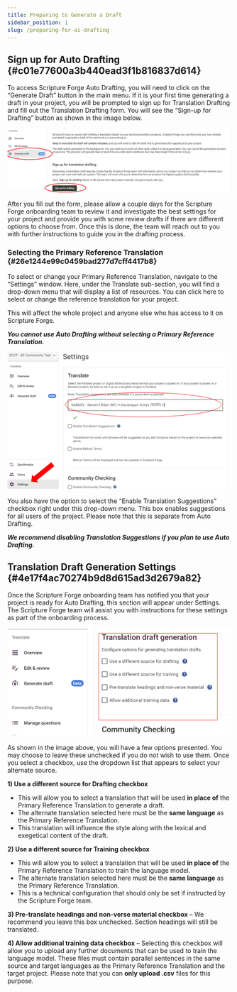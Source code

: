 ```yaml
---
title: Preparing to Generate a Draft
sidebar_position: 1
slug: /preparing-for-ai-drafting
---
```




## **Sign up for Auto Drafting** {#c01e77600a3b440ead3f1b816837d614}


To access Scripture Forge Auto Drafting, you will need to click on the “Generate Draft” button in the main menu. If it is your first time generating a draft in your project, you will be prompted to sign up for Translation Drafting and fill out the Translation Drafting form. You will see the “Sign-up for Drafting” button as shown in the image below.


![](./2066867633.png)


After you fill out the form, please allow a couple days for the Scripture Forge onboarding team to review it and investigate the best settings for your project and provide you with some review drafts if there are different options to choose from. Once this is done, the team will reach out to you with further instructions to guide you in the drafting process.


### **Selecting the Primary Reference Translation** {#26e1244e99c0459bad277d7cff4417b8}


To select or change your Primary Reference Translation, navigate to the “Settings” window. Here, under the Translate sub-section, you will find a drop-down menu that will display a list of resources. You can click here to select or change the reference translation for your project.


This will affect the whole project and anyone else who has access to it on Scripture Forge.


_**You cannot use Auto Drafting without selecting a Primary Reference Translation.**_


![](./6569010.png)


You also have the option to select the “Enable Translation Suggestions” checkbox right under this drop-down menu. This box enables suggestions for all users of the project. Please note that this is separate from Auto Drafting.


_**We recommend disabling Translation Suggestions if you plan to use Auto Drafting.**_


## **Translation Draft Generation Settings** {#4e17f4ac70274b9d8d615ad3d2679a82}


Once the Scripture Forge onboarding team has notified you that your project is ready for Auto Drafting, this section will appear under Settings. The Scripture Forge team will assist you with instructions for these settings as part of the onboarding process.


![](./1316957426.png)


As shown in the image above, you will have a few options presented. You may choose to leave these unchecked if you do not wish to use them. Once you select a checkbox, use the dropdown list that appears to select your alternate source.


**1) Use a different source for Drafting checkbox**

- This will allow you to select a translation that will be used **in place of** the Primary Reference Translation to generate a draft.
- The alternate translation selected here must be the **same language** as the Primary Reference Translation.
- This translation will influence the style along with the lexical and exegetical content of the draft.

**2) Use a different source for Training checkbox**

- This will allow you to select a translation that will be used **in place of** the Primary Reference Translation to train the language model.
- The alternate translation selected here must be the **same language** as the Primary Reference Translation.
- This is a technical configuration that should only be set if instructed by the Scripture Forge team.

**3) Pre-translate headings and non-verse material checkbox** – We recommend you leave this box unchecked. Section headings will still be translated.


**4) Allow additional training data checkbox** – Selecting this checkbox will allow you to upload any further documents that can be used to train the language model. These files must contain parallel sentences in the same source and target languages as the Primary Reference Translation and the target project. Please note that you can **only upload .csv** files for this purpose.

